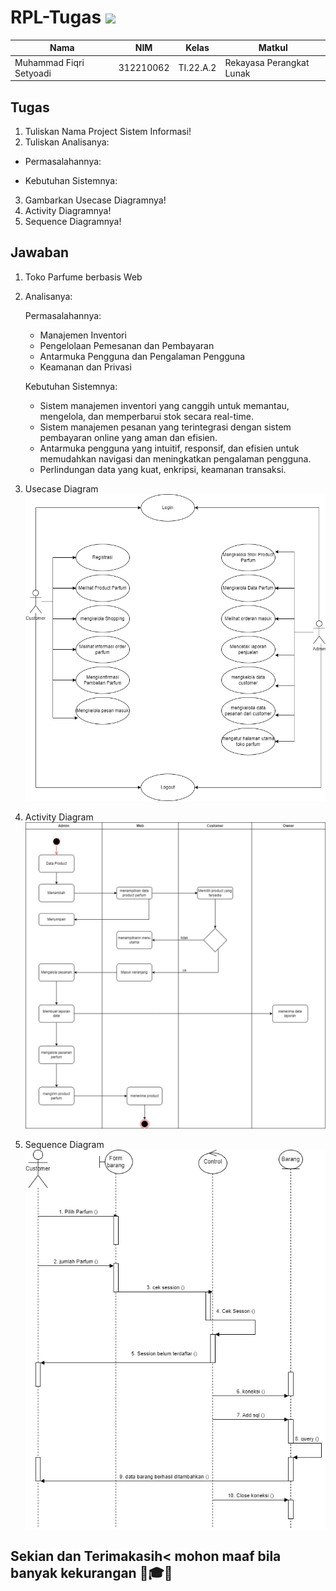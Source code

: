 # RPL-Tugas <img src=https://2.bp.blogspot.com/-t3lNJSXZnQE/W6Ha6iEoEhI/AAAAAAAAAl8/MXbaajKgRpgGQx9fJqh6pnIrPYcs3haiwCLcBGAs/s640/rpl.png width="130px">
|**Nama**|**NIM**|**Kelas**|**Matkul**|
|----|---|-----|------|
|Muhammad Fiqri Setyoadi|312210062|TI.22.A.2|Rekayasa Perangkat Lunak|

## Tugas
1. Tuliskan Nama Project Sistem Informasi!
2. Tuliskan Analisanya:
- Permasalahannya:

- Kebutuhan Sistemnya:
3. Gambarkan Usecase Diagramnya!
4. Activity Diagramnya!
5. Sequence Diagramnya!

## Jawaban
1. Toko Parfume berbasis Web
2. Analisanya:

    Permasalahannya:
    - Manajemen Inventori
    - Pengelolaan Pemesanan dan Pembayaran
    - Antarmuka Pengguna dan Pengalaman Pengguna
    - Keamanan dan Privasi

    Kebutuhan Sistemnya:
    - Sistem manajemen inventori yang canggih untuk memantau, mengelola, dan memperbarui stok secara real-time.
    - Sistem manajemen pesanan yang terintegrasi dengan sistem pembayaran online yang aman dan efisien.
    - Antarmuka pengguna yang intuitif, responsif, dan efisien untuk memudahkan navigasi dan meningkatkan pengalaman pengguna.
    - Perlindungan data yang kuat, enkripsi, keamanan transaksi.

3. Usecase Diagram
![img](RPL/use%20case.drawio.png)
4. Activity Diagram
![img](RPL/Activity%20Diagram.jpg)
5. Sequence Diagram
![img](RPL/squence%20diagram.drawio.png)

## Sekian dan Terimakasih< mohon maaf bila banyak kekurangan 🙏🎓😊

